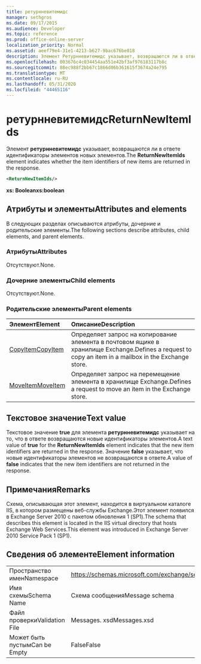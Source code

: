 ```yaml
---
title: ретурнневитемидс
manager: sethgros
ms.date: 09/17/2015
ms.audience: Developer
ms.topic: reference
ms.prod: office-online-server
localization_priority: Normal
ms.assetid: aeef79e4-31e1-4213-b627-9bac676be018
description: Элемент Ретурнневитемидс указывает, возвращаются ли в ответе идентификаторы элементов новых элементов.
ms.openlocfilehash: 003676c4c034454aa551e42bf3af976183117b8c
ms.sourcegitcommit: 88ec988f2bb67c1866d06b361615f3674a24e795
ms.translationtype: MT
ms.contentlocale: ru-RU
ms.lasthandoff: 05/31/2020
ms.locfileid: "44465116"
---
```

# <a name="returnnewitemids"></a><span data-ttu-id="f10c3-103">ретурнневитемидс</span><span class="sxs-lookup"><span data-stu-id="f10c3-103">ReturnNewItemIds</span></span>

<span data-ttu-id="f10c3-104">Элемент **ретурнневитемидс** указывает, возвращаются ли в ответе идентификаторы элементов новых элементов.</span><span class="sxs-lookup"><span data-stu-id="f10c3-104">The **ReturnNewItemIds** element indicates whether the item identifiers of new items are returned in the response.</span></span> 
  
```XML
<ReturnNewItemIds/>
```

 <span data-ttu-id="f10c3-105">**xs: Boolean**</span><span class="sxs-lookup"><span data-stu-id="f10c3-105">**xs:boolean**</span></span>
## <a name="attributes-and-elements"></a><span data-ttu-id="f10c3-106">Атрибуты и элементы</span><span class="sxs-lookup"><span data-stu-id="f10c3-106">Attributes and elements</span></span>

<span data-ttu-id="f10c3-107">В следующих разделах описываются атрибуты, дочерние и родительские элементы.</span><span class="sxs-lookup"><span data-stu-id="f10c3-107">The following sections describe attributes, child elements, and parent elements.</span></span>
  
### <a name="attributes"></a><span data-ttu-id="f10c3-108">Атрибуты</span><span class="sxs-lookup"><span data-stu-id="f10c3-108">Attributes</span></span>

<span data-ttu-id="f10c3-109">Отсутствуют.</span><span class="sxs-lookup"><span data-stu-id="f10c3-109">None.</span></span>
  
### <a name="child-elements"></a><span data-ttu-id="f10c3-110">Дочерние элементы</span><span class="sxs-lookup"><span data-stu-id="f10c3-110">Child elements</span></span>

<span data-ttu-id="f10c3-111">Отсутствуют.</span><span class="sxs-lookup"><span data-stu-id="f10c3-111">None.</span></span>
  
### <a name="parent-elements"></a><span data-ttu-id="f10c3-112">Родительские элементы</span><span class="sxs-lookup"><span data-stu-id="f10c3-112">Parent elements</span></span>

|<span data-ttu-id="f10c3-113">**Элемент**</span><span class="sxs-lookup"><span data-stu-id="f10c3-113">**Element**</span></span>|<span data-ttu-id="f10c3-114">**Описание**</span><span class="sxs-lookup"><span data-stu-id="f10c3-114">**Description**</span></span>|
|:-----|:-----|
|[<span data-ttu-id="f10c3-115">CopyItem</span><span class="sxs-lookup"><span data-stu-id="f10c3-115">CopyItem</span></span>](copyitem.md) <br/> |<span data-ttu-id="f10c3-116">Определяет запрос на копирование элемента в почтовом ящике в хранилище Exchange.</span><span class="sxs-lookup"><span data-stu-id="f10c3-116">Defines a request to copy an item in a mailbox in the Exchange store.</span></span>  <br/> |
|[<span data-ttu-id="f10c3-117">MoveItem</span><span class="sxs-lookup"><span data-stu-id="f10c3-117">MoveItem</span></span>](moveitem.md) <br/> |<span data-ttu-id="f10c3-118">Определяет запрос на перемещение элемента в хранилище Exchange.</span><span class="sxs-lookup"><span data-stu-id="f10c3-118">Defines a request to move an item in the Exchange store.</span></span>  <br/> |
   
## <a name="text-value"></a><span data-ttu-id="f10c3-119">Текстовое значение</span><span class="sxs-lookup"><span data-stu-id="f10c3-119">Text value</span></span>

<span data-ttu-id="f10c3-120">Текстовое значение **true** для элемента **ретурнневитемидс** указывает на то, что в ответе возвращаются новые идентификаторы элементов.</span><span class="sxs-lookup"><span data-stu-id="f10c3-120">A text value of **true** for the **ReturnNewItemIds** element indicates that the new item identifiers are returned in the response.</span></span> <span data-ttu-id="f10c3-121">Значение **false** указывает, что новые идентификаторы элементов не возвращаются в ответе.</span><span class="sxs-lookup"><span data-stu-id="f10c3-121">A value of **false** indicates that the new item identifiers are not returned in the response.</span></span> 
  
## <a name="remarks"></a><span data-ttu-id="f10c3-122">Примечания</span><span class="sxs-lookup"><span data-stu-id="f10c3-122">Remarks</span></span>

<span data-ttu-id="f10c3-123">Схема, описывающая этот элемент, находится в виртуальном каталоге IIS, в котором размещены веб-службы Exchange.Этот элемент появился в Exchange Server 2010 с пакетом обновления 1 (SP1).</span><span class="sxs-lookup"><span data-stu-id="f10c3-123">The schema that describes this element is located in the IIS virtual directory that hosts Exchange Web Services.This element was introduced in Exchange Server 2010 Service Pack 1 (SP1).</span></span>
  
## <a name="element-information"></a><span data-ttu-id="f10c3-124">Сведения об элементе</span><span class="sxs-lookup"><span data-stu-id="f10c3-124">Element information</span></span>

|||
|:-----|:-----|
|<span data-ttu-id="f10c3-125">Пространство имен</span><span class="sxs-lookup"><span data-stu-id="f10c3-125">Namespace</span></span>  <br/> |https://schemas.microsoft.com/exchange/services/2006/messages  <br/> |
|<span data-ttu-id="f10c3-126">Имя схемы</span><span class="sxs-lookup"><span data-stu-id="f10c3-126">Schema Name</span></span>  <br/> |<span data-ttu-id="f10c3-127">Схема сообщения</span><span class="sxs-lookup"><span data-stu-id="f10c3-127">Message schema</span></span>  <br/> |
|<span data-ttu-id="f10c3-128">Файл проверки</span><span class="sxs-lookup"><span data-stu-id="f10c3-128">Validation File</span></span>  <br/> |<span data-ttu-id="f10c3-129">Messages. xsd</span><span class="sxs-lookup"><span data-stu-id="f10c3-129">Messages.xsd</span></span>  <br/> |
|<span data-ttu-id="f10c3-130">Может быть пустым</span><span class="sxs-lookup"><span data-stu-id="f10c3-130">Can be Empty</span></span>  <br/> |<span data-ttu-id="f10c3-131">False</span><span class="sxs-lookup"><span data-stu-id="f10c3-131">False</span></span>  <br/> |
   

